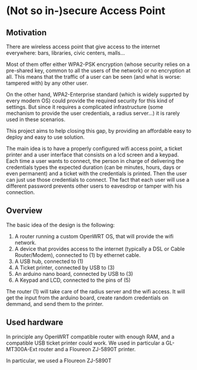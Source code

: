 # (Not so in-)secure Access Point

## Motivation

There are wireless access point that give access to the internet everywhere: bars, libraries, civic centers, malls...

Most of them offer either WPA2-PSK encryption (whose security relies on a pre-shared key, common to all the users of the network) or no encryption at all. This means that the traffic of a user can be seen (and what is worse: tampered with) by any other user.

On the other hand, WPA2-Enterprise standard (which is widely supprted by every modern OS) could provide the required security for this kind of settings. But since it requires a complicated infrastructure (some mechanism to provide the user credentials, a radius server...) it is rarely used in these scenarios.

This project aims to help closing this gap, by providing an affordable easy to deploy and easy to use solution.

The main idea is to have a properly configured wifi access point, a ticket printer and a user interface that consists on a lcd screen and a keypad. Each time a user wants to connect, the person in charge of delivering the credentials types the expected duration (can be minutes, hours, days or even permanent) and a ticket with the credentials is printed. Then the user can just use those credentials to connect. The fact that each user will use a different password prevents other users to eavesdrop or tamper with his connection.

## Overview

The basic idea of the design is the following:

1. A router running a custom OpenWRT OS, that will provide the wifi network.
2. A device that provides access to the internet (typically a DSL or Cable Router/Modem), connected to (1) by ethernet cable.
3. A USB hub, connected to (1)
4. A Ticket printer, connected by USB to (3)
5. An arduino nano board, connected by USB to (3)
6. A Keypad and LCD, connected to the pins of (5)

The router (1) will take care of the radius server and the wifi access. It will get the input from the arduino board, create random credentials on demmand, and send them to the printer.

## Used hardware

In principle any OpenWRT compatible router with enough RAM, and a compatible USB ticket printer could work. We used in particular a GL-MT300A-Ext router and a Floureon ZJ-5890T printer.

In particular, we used a Floureon ZJ-5890T


